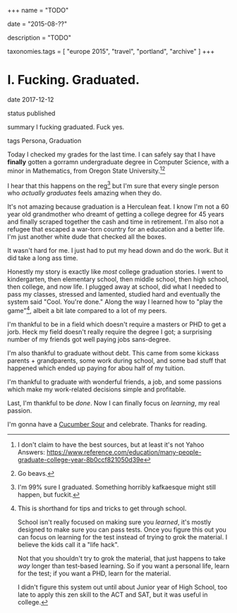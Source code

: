 +++
name = "TODO"

date = "2015-08-??"

description = "TODO"

taxonomies.tags = [
    "europe 2015", "travel", "portland", "archive"
]
+++
# I. Fucking. Graduated.

date
2017-12-12

status
published

summary
I fucking graduated. Fuck yes.

tags
Persona, Graduation

Today I checked my grades for the last time. I can safely say that I
have **finally** gotten a gorramn undergraduate degree in Computer
Science, with a minor in Mathematics, from Oregon State
University.[^1][^2]

I hear that this happens on the reg[^3] but I'm sure that every single
person who *actually graduates* feels amazing when they do.

It's not amazing because graduation is a Herculean feat. I know I'm not
a 60 year old grandmother who dreamt of getting a college degree for 45
years and finally scraped together the cash and time in retirement. I'm
also not a refugee that escaped a war-torn country for an education and
a better life. I'm just another white dude that checked all the boxes.

It wasn't hard for me. I just had to put my head down and do the work.
But it did take a long ass time.

Honestly my story is exactly like *most* college graduation stories. I
went to kindergarten, then elementary school, then middle school, then
high school, then college, and now life. I plugged away at school, did
what I needed to pass my classes, stressed and lamented, studied hard
and eventually the system said "Cool. You're done." Along the way I
learned how to "play the game"[^4], albeit a bit late compared to a lot
of my peers.

I'm thankful to be in a field which doesn't require a masters or PHD to
get a jorb. Heck my field doesn't really require the degree I got; a
surprising number of my friends got well paying jobs sans-degree.

I'm also thankful to graduate without debt. This came from some kickass
parents + grandparents, some work during school, and some bad stuff that
happened which ended up paying for abou half of my tuition.

I'm thankful to graduate with wonderful friends, a job, and some
passions which make my work-related decisions simple and profitable.

Last, I'm thankful to be *done*. Now I can finally focus on *learning*,
my real passion.

I'm gonna have a [Cucumber
Sour](https://10barrel.com/beer/crush-cucumber-sour/) and celebrate.
Thanks for reading.

[^1]: I don't claim to have the best sources, but at least it's not
    Yahoo Answers:
    <https://www.reference.com/education/many-people-graduate-college-year-8b0ccf821050d39e>

[^2]: Go beavs.

[^3]: I'm 99% sure I graduated. Something horribly kafkaesque might
    still happen, but fuckit.

[^4]: This is shorthand for tips and tricks to get through school.

    School isn't really focused on making sure you *learned*, it's
    mostly designed to make sure you can pass tests. Once you figure
    this out you can focus on learning for the test instead of trying to
    grok the material. I believe the kids call it a "life hack".

    Not that you shouldn't try to grok the material, that just happens
    to take *way* longer than test-based learning. So if you want a
    personal life, learn for the test; if you want a PHD, learn for the
    material.

    I didn't figure this system out until about Junior year of High
    School, too late to apply this zen skill to the ACT and SAT, but it
    was useful in college.
